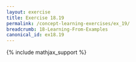 ```yaml
---
layout: exercise
title: Exercise 18.19
permalink: /concept-learning-exercises/ex_19/
breadcrumb: 18-Learning-From-Examples
canonical_id: ex18.19
---
```


{% include mathjax_support %}
